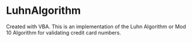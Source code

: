 # LuhnAlgorithm
Created with VBA. This is an implementation of the Luhn Algorithm or Mod 10 Algorithm for validating credit card numbers.
